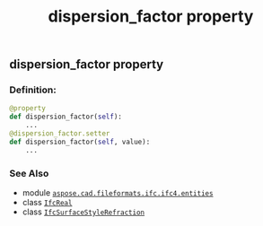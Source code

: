 ﻿---
title: dispersion_factor property
second_title: Aspose.CAD for Python via .NET API References
description: 
type: docs
weight: 40
url: /python-net/aspose.cad.fileformats.ifc.ifc4.entities/ifcsurfacestylerefraction/dispersion_factor/
is_root: false
---

## dispersion_factor property

### Definition:
```python
@property
def dispersion_factor(self):
    ...
@dispersion_factor.setter
def dispersion_factor(self, value):
    ...
```

### See Also
* module [`aspose.cad.fileformats.ifc.ifc4.entities`](../../)
* class [`IfcReal`](/cad/python-net/aspose.cad.fileformats.ifc.ifc4.types/ifcreal)
* class [`IfcSurfaceStyleRefraction`](/cad/python-net/aspose.cad.fileformats.ifc.ifc4.entities/ifcsurfacestylerefraction)
